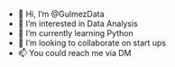 - 👋 Hi, I’m @GulmezData
- 👀 I’m interested in Data Analysis
- 🌱 I’m currently learning Python
- 💞️ I’m looking to collaborate on start ups
- 📫 You could reach me via DM

<!---
GulmezData/GulmezData is a ✨ special ✨ repository because its `README.md` (this file) appears on your GitHub profile.
You can click the Preview link to take a look at your changes.
--->
